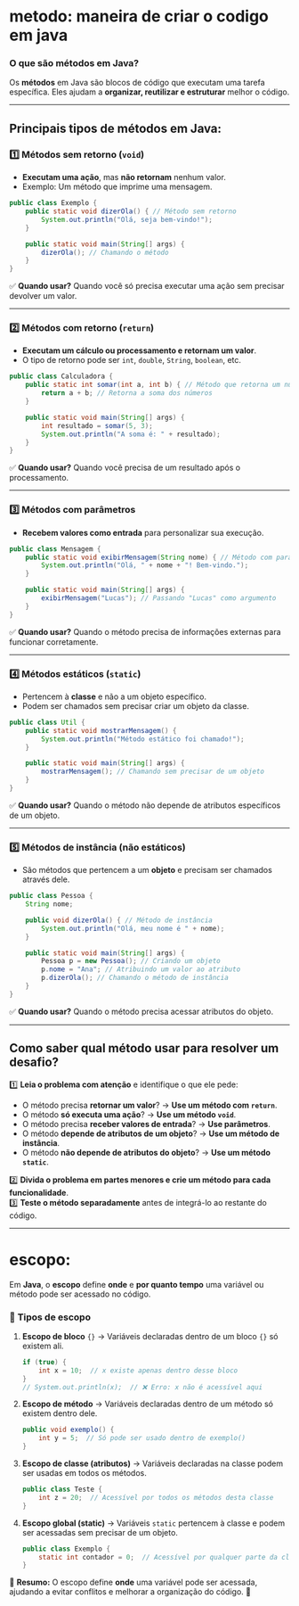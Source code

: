 # metodo: maneira de criar o codigo em java 
### **O que são métodos em Java?**  
Os **métodos** em Java são blocos de código que executam uma tarefa específica. Eles ajudam a **organizar, reutilizar e estruturar** melhor o código.  

---

## **Principais tipos de métodos em Java:**

### **1️⃣ Métodos sem retorno (`void`)**  
- **Executam uma ação**, mas **não retornam** nenhum valor.  
- Exemplo: Um método que imprime uma mensagem.  

```java
public class Exemplo {
    public static void dizerOla() { // Método sem retorno
        System.out.println("Olá, seja bem-vindo!");
    }

    public static void main(String[] args) {
        dizerOla(); // Chamando o método
    }
}
```
✅ **Quando usar?** Quando você só precisa executar uma ação sem precisar devolver um valor.  

---

### **2️⃣ Métodos com retorno (`return`)**  
- **Executam um cálculo ou processamento e retornam um valor**.  
- O tipo de retorno pode ser `int`, `double`, `String`, `boolean`, etc.  

```java
public class Calculadora {
    public static int somar(int a, int b) { // Método que retorna um número inteiro
        return a + b; // Retorna a soma dos números
    }

    public static void main(String[] args) {
        int resultado = somar(5, 3);
        System.out.println("A soma é: " + resultado);
    }
}
```
✅ **Quando usar?** Quando você precisa de um resultado após o processamento.  

---

### **3️⃣ Métodos com parâmetros**  
- **Recebem valores como entrada** para personalizar sua execução.  

```java
public class Mensagem {
    public static void exibirMensagem(String nome) { // Método com parâmetro
        System.out.println("Olá, " + nome + "! Bem-vindo.");
    }

    public static void main(String[] args) {
        exibirMensagem("Lucas"); // Passando "Lucas" como argumento
    }
}
```
✅ **Quando usar?** Quando o método precisa de informações externas para funcionar corretamente.  

---

### **4️⃣ Métodos estáticos (`static`)**  
- Pertencem à **classe** e não a um objeto específico.  
- Podem ser chamados sem precisar criar um objeto da classe.  

```java
public class Util {
    public static void mostrarMensagem() {
        System.out.println("Método estático foi chamado!");
    }

    public static void main(String[] args) {
        mostrarMensagem(); // Chamando sem precisar de um objeto
    }
}
```
✅ **Quando usar?** Quando o método não depende de atributos específicos de um objeto.  

---

### **5️⃣ Métodos de instância (não estáticos)**  
- São métodos que pertencem a um **objeto** e precisam ser chamados através dele.  

```java
public class Pessoa {
    String nome;

    public void dizerOla() { // Método de instância
        System.out.println("Olá, meu nome é " + nome);
    }

    public static void main(String[] args) {
        Pessoa p = new Pessoa(); // Criando um objeto
        p.nome = "Ana"; // Atribuindo um valor ao atributo
        p.dizerOla(); // Chamando o método de instância
    }
}
```
✅ **Quando usar?** Quando o método precisa acessar atributos do objeto.  

---

## **Como saber qual método usar para resolver um desafio?**  
1️⃣ **Leia o problema com atenção** e identifique o que ele pede:  
   - O método precisa **retornar um valor**? → **Use um método com `return`**.  
   - O método **só executa uma ação**? → **Use um método `void`**.  
   - O método precisa **receber valores de entrada**? → **Use parâmetros**.  
   - O método **depende de atributos de um objeto**? → **Use um método de instância**.  
   - O método **não depende de atributos do objeto**? → **Use um método `static`**.  

2️⃣ **Divida o problema em partes menores e crie um método para cada funcionalidade**.  
3️⃣ **Teste o método separadamente** antes de integrá-lo ao restante do código.  

---




# escopo:

Em **Java**, o **escopo** define **onde** e **por quanto tempo** uma variável ou método pode ser acessado no código.  

### 🔹 **Tipos de escopo**  

1. **Escopo de bloco** `{}` → Variáveis declaradas dentro de um bloco `{}` só existem ali.  
   ```java
   if (true) {
       int x = 10;  // x existe apenas dentro desse bloco
   }
   // System.out.println(x);  // ❌ Erro: x não é acessível aqui
   ```
   
2. **Escopo de método** → Variáveis declaradas dentro de um método só existem dentro dele.  
   ```java
   public void exemplo() {
       int y = 5;  // Só pode ser usado dentro de exemplo()
   }
   ```

3. **Escopo de classe (atributos)** → Variáveis declaradas na classe podem ser usadas em todos os métodos.  
   ```java
   public class Teste {
       int z = 20;  // Acessível por todos os métodos desta classe
   }
   ```

4. **Escopo global (static)** → Variáveis `static` pertencem à classe e podem ser acessadas sem precisar de um objeto.  
   ```java
   public class Exemplo {
       static int contador = 0;  // Acessível por qualquer parte da classe
   }
   ```

📌 **Resumo:** O escopo define **onde** uma variável pode ser acessada, ajudando a evitar conflitos e melhorar a organização do código. 🚀